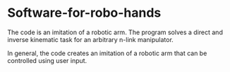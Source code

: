# Software-for-robo-hands

The code is an imitation of a robotic arm. The program solves a direct and inverse kinematic task for an arbitrary n-link manipulator.

In general, the code creates an imitation of a robotic arm that can be controlled using user input.